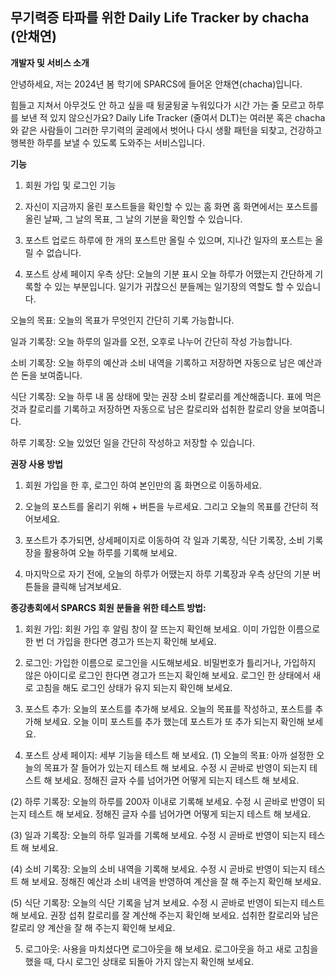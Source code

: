 ## 무기력증 타파를 위한 Daily Life Tracker by chacha (안채연)

**개발자 및 서비스 소개**

안녕하세요, 저는 2024년 봄 학기에 SPARCS에 들어온 안채연(chacha)입니다. 

힘들고 지쳐서 아무것도 안 하고 싶을 때 뒹굴뒹굴 누워있다가 시간 가는 줄 모르고 하루를 보낸 적 있지 않으신가요? Daily Life Tracker (줄여서 DLT)는 여러분 혹은 chacha와 같은 사람들이 그러한 무기력의 굴레에서 벗어나 다시 생활 패턴을 되찾고, 건강하고 행복한 하루를 보낼 수 있도록 도와주는 서비스입니다.

**기능**

1. 회원 가입 및 로그인 기능

2. 자신이 지금까지 올린 포스트들을 확인할 수 있는 홈 화면
  홈 화면에서는 포스트를 올린 날짜, 그 날의 목표, 그 날의 기분을 확인할 수 있습니다.

3. 포스트 업로드
  하루에 한 개의 포스트만 올릴 수 있으며, 지나간 일자의 포스트는 올릴 수 없습니다.

4. 포스트 상세 페이지
  우측 상단: 오늘의 기분 표시 
  오늘 하루가 어땠는지 간단하게 기록할 수 있는 부분입니다.
  일기가 귀찮으신 분들께는 일기장의 역할도 할 수 있습니다.

  오늘의 목표: 오늘의 목표가 무엇인지 간단히 기록 가능합니다.

  일과 기록장: 오늘 하루의 일과를 오전, 오후로 나누어 간단히 작성 가능합니다.

  소비 기록장: 오늘 하루의 예산과 소비 내역을 기록하고 저장하면 자동으로 남은 예산과 쓴 돈을 보여줍니다.

  식단 기록장: 오늘 하루 내 몸 상태에 맞는 권장 소비 칼로리를 계산해줍니다.
  표에 먹은 것과 칼로리를 기록하고 저장하면 자동으로 남은 칼로리와 섭취한 칼로리 양을 보여줍니다.

  하루 기록장: 오늘 있었던 일을 간단히 작성하고 저장할 수 있습니다.

**권장 사용 방법**

1. 회원 가입을 한 후, 로그인 하여 본인만의 홈 화면으로 이동하세요.

2. 오늘의 포스트를 올리기 위해 + 버튼을 누르세요. 그리고 오늘의 목표를 간단히 적어보세요.

3. 포스트가 추가되면, 상세페이지로 이동하여 각 일과 기록장, 식단 기록장, 소비 기록장을 활용하여 오늘 하루를 기록해 보세요.

4. 마지막으로 자기 전에, 오늘의 하루가 어땠는지 하루 기록장과 우측 상단의 기분 버튼들을 클릭해 남겨보세요.

**종강총회에서 SPARCS 회원 분들을 위한 테스트 방법:**

1. 회원 가입: 회원 가입 후 알림 창이 잘 뜨는지 확인해 보세요.
  이미 가입한 이름으로 한 번 더 가입을 한다면 경고가 뜨는지 확인해 보세요.

2. 로그인: 가입한 이름으로 로그인을 시도해보세요.
  비밀번호가 틀리거나, 가입하지 않은 아이디로 로그인 한다면 경고가 뜨는지 확인해 보세요.
  로그인 한 상태에서 새로 고침을 해도 로그인 상태가 유지 되는지 확인해 보세요.

3. 포스트 추가: 오늘의 포스트를 추가해 보세요.
  오늘의 목표를 작성하고, 포스트를 추가해 보세요.
  오늘 이미 포스트를 추가 했는데 포스트가 또 추가 되는지 확인해 보세요.

4. 포스트 상세 페이지: 세부 기능을 테스트 해 보세요.
  (1) 오늘의 목표: 아까 설정한 오늘의 목표가 잘 들어가 있는지 테스트 해 보세요.
  수정 시 곧바로 반영이 되는지 테스트 해 보세요.
  정해진 글자 수를 넘어가면 어떻게 되는지 테스트 해 보세요.

  (2) 하루 기록장: 오늘의 하루를 200자 이내로 기록해 보세요.
  수정 시 곧바로 반영이 되는지 테스트 해 보세요.
  정해진 글자 수를 넘어가면 어떻게 되는지 테스트 해 보세요.

  (3) 일과 기록장: 오늘의 하루 일과를 기록해 보세요.
  수정 시 곧바로 반영이 되는지 테스트 해 보세요.

  (4) 소비 기록장: 오늘의 소비 내역을 기록해 보세요.
  수정 시 곧바로 반영이 되는지 테스트 해 보세요. 
  정해진 예산과 소비 내역을 반영하여 계산을 잘 해 주는지 확인해 보세요.

  (5) 식단 기록장: 오늘의 식단 기록을 남겨 보세요.
  수정 시 곧바로 반영이 되는지 테스트 해 보세요. 
  권장 섭취 칼로리를 잘 계산해 주는지 확인해 보세요.
  섭취한 칼로리와 남은 칼로리 양 계산을 잘 해 주는지 확인해 보세요.

5. 로그아웃: 사용을 마치셨다면 로그아웃을 해 보세요.
  로그아웃을 하고 새로 고침을 했을 때, 다시 로그인 상태로 되돌아 가지 않는지 확인해 보세요.


